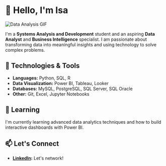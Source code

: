 # 👋 Hello, I'm Isa

![Data Analysis GIF](https://i.giphy.com/media/v1.Y2lkPTc5MGI3NjExNzlveGFiNXZjeWFpeGV4a2w5bDAwY2RpZnB0a3BvZ3FoOXBpbmduNiZlcD12MV9pbnRlcm5hbF9naWZfYnlfaWQmY3Q9Zw/l46Cy1rHbQ92uuLXa/giphy.gif)


I'm a **Systems Analysis and Development** student and an aspiring **Data Analyst** and **Business Intelligence** specialist. I am passionate about transforming data into meaningful insights and using technology to solve complex problems.

## 🔧 Technologies & Tools
- **Languages:** Python, SQL, R
- **Data Visualization:** Power BI, Tableau, Looker
- **Databases:** MySQL, PostgreSQL, SQL Server, SQL Oracle
- **Other:** Git, Excel, Jupyter Notebooks


## 🌱 Learning
I'm currently learning advanced data analytics techniques and how to build interactive dashboards with Power BI.

## 📫 Let's Connect
- **[LinkedIn](https://www.linkedin.com/in/isabeli-carolina-066780210/):** Let's network!


